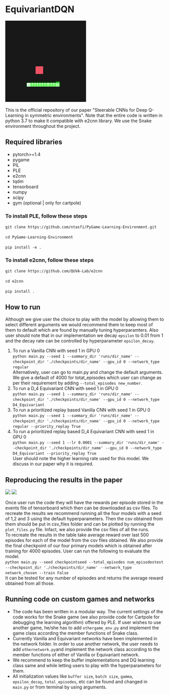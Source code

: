 # EquivariantDQN
![Snake Game](assets/snake.gif)

This is the official repository of our paper "Steerable CNNs for Deep Q-Learning in symmetric environments". Note that the entire code is written in python 3.7 to make it compatible with e2cnn library. We use the Snake environment throughout the project. 

## Required libraries
- pytorch>=1.4
- pygame
- PIL
- PLE 
- e2cnn
- tqdm
- tensorboard
- numpy
- scipy
- gym (optional | only for cartpole)

### To install PLE, follow these steps
```
git clone https://github.com/ntasfi/PyGame-Learning-Environment.git

cd PyGame-Learning-Environment

pip install -e .
```
### To install e2cnn, follow these steps
```
git clone https://github.com/QUVA-Lab/e2cnn

cd e2cnn

pip install .
```

## How to run
Although we give user the choice to play with the model by allowing them to select different arguments we would recommend them to keep most of them to default which are found by manually tuning hyperparamters. Also user should note that in our implementation we decay `epsilon` to 0.01 from 1 and the decay rate can be controlled by hyperparameter `epsilon_decay`.
1) To run a Vanilla CNN with seed 1 in GPU 0 <br/>
```python main.py --seed 1 --summary_dir 'runs/dir_name' --checkpoint_dir './checkpoints/dir_name' --gpu_id 0 --network_type regular  ```<br/>
Alternatively, user can go to main.py and change the default arguments. We give a default of 4000 for totat_episodes which user can change as per their requirement by adding ```--total_episodes new_number```. 
2) To run a D_4 Equivariant CNN with seed 1 in GPU 0 <br/>
```python main.py --seed 1 --summary_dir 'runs/dir_name' --checkpoint_dir './checkpoints/dir_name' --gpu_id 0 --network_type D4_Equivariant ```<br/>
3) To run a prioritized replay based Vanilla CNN with seed 1 in GPU 0 <br/>
```python main.py --seed 1 --summary_dir 'runs/dir_name' --checkpoint_dir './checkpoints/dir_name' --gpu_id 0 --network_type regular --priority_replay True ```<br/>
4) To run a prioritized replay based D_4 Equivariant CNN with seed 1 in GPU 0 <br/>
```python main.py --seed 1 --lr 0.0001 --summary_dir 'runs/dir_name' --checkpoint_dir './checkpoints/dir_name' --gpu_id 0 --network_type D4_Equivariant --priority_replay True ```<br/>
User should note the higher learning rate used for this model. We discuss in our paper why it is required. 
## Reproducing the results in the paper
<p float="left">
  <img src="https://github.com/arnab39/EquivariantDQN/blob/master/assets/Eq_vs_reg_cnn_normal_replay.png" width="400" />
  <img src="https://github.com/arnab39/EquivariantDQN/blob/master/assets/Eq_vs_reg_cnn_priority_replay.png" width="400" />

Once user run the code they will have the rewards per episode stored in the events file of tensorboard which then can be downloaded as csv files. To recreate the results we recommend running all the four models with a seed of 1,2 and 3 using the default hyperparameters. Then the csv obtained from them should be put in csv_files folder and can be plotted by running the `plot_files.py` file. Infact, we also provide the csv files of all the runs.<br/>
To recreate the results in the table take average reward over last 500 episodes for each of the model from the csv files obtained. We also provide the final checkpoint of our four primary models which is obtained after training for 4000 episodes. User can run the following to evaluate the model.<br/>
```python main.py --seed checkpointseed --total_episodes num_episodestest --checkpoint_dir './checkpoints/dir_name' --network_type network_chosen --train False```<br/>
It can be tested for any number of episodes and returns the average reward obtained from all those. 
</p>


## Running code on custom games and networks 

- The code has been written in a modular way. The current settings of the code works for the Snake game (we also provide code for Cartpole for debugging the learning algorithm) offered by PLE. If user wishes to use another game, he/she has to add `othergame_env.py` and implement the game class according the member functions of Snake class. 
- Currently Vanilla and Equivariant networks have been implemented in the network folder. In order to use another network, the user needs to add `othernetwork.py`and implement the network class according to the member functions of either of Vanilla or Equivariant network.
- We recommend to keep the buffer implementations and DQ learning class same and while letting users to play with the hyperparameters for them.
- All initialization values like `buffer size`, `batch size`, `gamma`, 	`epsilon_decay`, `total_episodes`, etc can be found and changed in `main.py` or from terminal by using arguments.  


